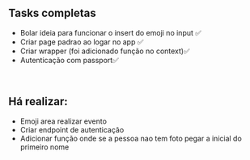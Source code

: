 <h2>Tasks completas</h2>
<ul>
    <li>Bolar ideia para funcionar o insert do emoji no input ✅</li>
    <li>Criar page padrao ao logar no app ✅</li>
    <li>Criar wrapper (foi adicionado função no context)✅</li>
    <li>Autenticação com passport✅</li>
</ul>
<br />
<h2>Há realizar:</h2>
<ul>
    <li>Emoji area realizar evento</li>
    <li>Criar endpoint de autenticação</li>
    <li>Adicionar função onde se a pessoa nao tem foto pegar a inicial do primeiro nome</li>
</ul>